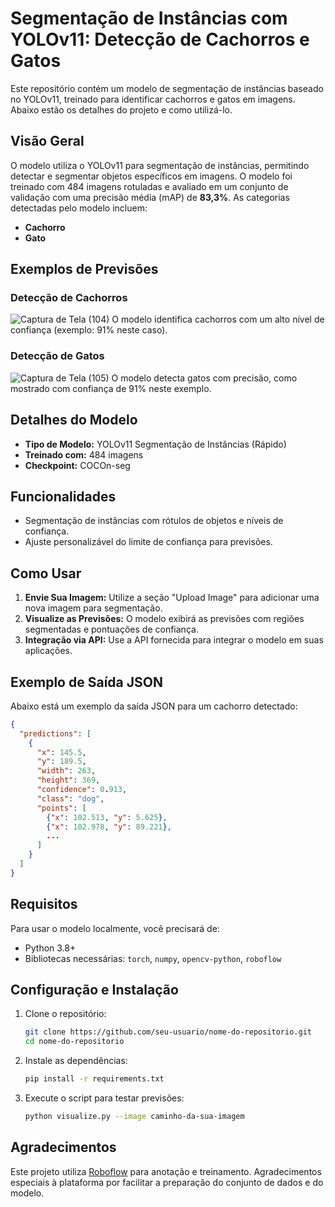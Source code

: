 # Segmentação de Instâncias com YOLOv11: Detecção de Cachorros e Gatos

Este repositório contém um modelo de segmentação de instâncias baseado no YOLOv11, treinado para identificar cachorros e gatos em imagens. Abaixo estão os detalhes do projeto e como utilizá-lo.

## Visão Geral
O modelo utiliza o YOLOv11 para segmentação de instâncias, permitindo detectar e segmentar objetos específicos em imagens. O modelo foi treinado com 484 imagens rotuladas e avaliado em um conjunto de validação com uma precisão média (mAP) de **83,3%**. As categorias detectadas pelo modelo incluem:

- **Cachorro**
- **Gato**

## Exemplos de Previsões

### Detecção de Cachorros
![Captura de Tela (104)](https://github.com/user-attachments/assets/ca774746-53e6-4972-ac6c-560e735e1638)
O modelo identifica cachorros com um alto nível de confiança (exemplo: 91% neste caso).

### Detecção de Gatos
![Captura de Tela (105)](https://github.com/user-attachments/assets/255e9c4e-5be5-4503-82ee-07e7c0dec544)
O modelo detecta gatos com precisão, como mostrado com confiança de 91% neste exemplo.

## Detalhes do Modelo
- **Tipo de Modelo:** YOLOv11 Segmentação de Instâncias (Rápido)
- **Treinado com:** 484 imagens
- **Checkpoint:** COCOn-seg

## Funcionalidades
- Segmentação de instâncias com rótulos de objetos e níveis de confiança.
- Ajuste personalizável do limite de confiança para previsões.

## Como Usar
1. **Envie Sua Imagem:** Utilize a seção "Upload Image" para adicionar uma nova imagem para segmentação.
2. **Visualize as Previsões:** O modelo exibirá as previsões com regiões segmentadas e pontuações de confiança.
3. **Integração via API:** Use a API fornecida para integrar o modelo em suas aplicações.

## Exemplo de Saída JSON
Abaixo está um exemplo da saída JSON para um cachorro detectado:

```json
{
  "predictions": [
    {
      "x": 145.5,
      "y": 189.5,
      "width": 263,
      "height": 369,
      "confidence": 0.913,
      "class": "dog",
      "points": [
        {"x": 102.513, "y": 5.625},
        {"x": 102.978, "y": 89.221},
        ...
      ]
    }
  ]
}
```

## Requisitos
Para usar o modelo localmente, você precisará de:
- Python 3.8+
- Bibliotecas necessárias: `torch`, `numpy`, `opencv-python`, `roboflow`

## Configuração e Instalação
1. Clone o repositório:
   ```bash
   git clone https://github.com/seu-usuario/nome-do-repositorio.git
   cd nome-do-repositorio
   ```
2. Instale as dependências:
   ```bash
   pip install -r requirements.txt
   ```
3. Execute o script para testar previsões:
   ```bash
   python visualize.py --image caminho-da-sua-imagem
   ```

## Agradecimentos
Este projeto utiliza [Roboflow](https://roboflow.com/) para anotação e treinamento. Agradecimentos especiais à plataforma por facilitar a preparação do conjunto de dados e do modelo.
